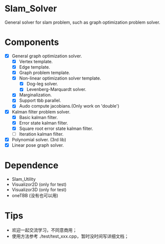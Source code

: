 # Slam_Solver
General solver for slam problem, such as graph optimization problem solver.

# Components
- [x] General graph optimization solver.
    - [x] Vertex template.
    - [x] Edge template.
    - [x] Graph problem template.
    - [x] Non-linear optimization solver template.
        - [x] Dog-leg solver.
        - [x] Levenberg-Marquardt solver.
    - [x] Marginalization.
    - [x] Support tbb parallel.
    - [x] Audo compute jacobians.(Only work on 'double')
- [x] Kalman filter problem solver.
    - [x] Basic kalman filter.
    - [x] Error state kalman filter.
    - [x] Square root error state kalman filter.
    - [ ] Iteration kalman filter.
- [x] Polynomial solver. (3rd lib)
- [x] Linear pose graph solver.

# Dependence
- Slam_Utility
- Visualizor2D (only for test)
- Visualizor3D (only for test)
- oneTBB (没有也可以用)

# Tips
- 欢迎一起交流学习，不同意商用；
- 使用方法参考 ./test/test_xxx.cpp，暂时没时间写详细文档；
